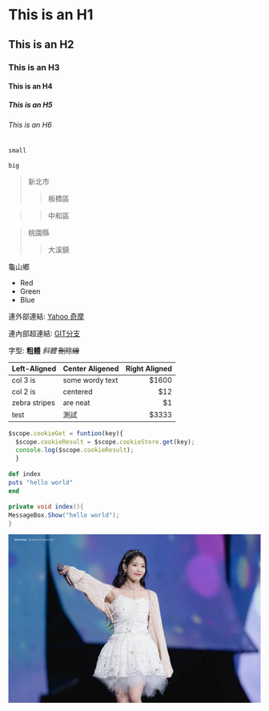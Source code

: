 
# This is an H1
## This is an H2
### This is an H3
#### This is an H4
##### This is an H5
###### This is an H6
` small `
```
big
```
>新北市
>>板橋區


>>中和區


>桃園縣
>>大溪鎮


龜山鄉
* Red
* Green
* Blue


連外部連結:
[Yahoo 奇摩](http://tw.yahoo.com)

連內部超連結:
[GIT分支](/chapter_3_branch/git.html)

字型:
**粗體**
*斜體*
~~刪除線~~

| Left-Aligned | Center Aligened | Right Aligned |
| :----------- |:--------------- | ------: |
| col 3 is     | some wordy text |   $1600 |
| col 2 is     | centered        |    $12  |
| zebra stripes| are neat        |    $1   |
|    test      | 測試            |   $3333  |

```js
$scope.cookieGet = funtion(key){
  $scope.cookieResult = $scope.cookieStore.get(key);
  console.log($scope.cookieResult);
  }
  ```
  ```ruby
  def index
  puts "hello world"
  end
  ```
  ```csharp
  private void index(){
  MessageBox.Show("hello world");
  }
  ```
![IU](220818-21813-2-uVxLb.jpg "iu")

